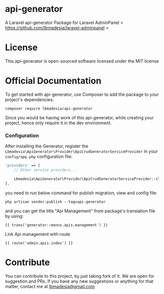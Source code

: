 # api-generator
A Laravel api-generator Package for Laravel AdminPanel &lt; https://github.com/lbmadesia/laravel-adminpanel &gt;

# License
This api-generator is open-sourced software licensed under the MIT license

# Official Documentation
To get started with api-generator, use Composer to add the package to your project's dependencies:

`composer require lbmadesia/api-generator`

Since you would be having work of this api-generator, while creating your project, hence only require it in the dev environment.

### Configuration

After installing the Generator, register the `Lbmadesia\ApiGenerator\Provider\ApiCrudGeneratorServiceProvider` in your `config/app.php` configuration file:

```php
'providers' => [
    // Other service providers...

    Lbmadesia\ApiGenerator\Provider\ApiCrudGeneratorServiceProvider::class
],
```

you need to run below command for publish migration, view and config file:
```
php artisan vendor:publish --tag=api-generator
```

and you can get the title "Api Management" from package's translation file by using:

```
{{ trans('generator::menus.apis.management') }}
```
Link Api management with route 

```
{{ route('admin.apis.index') }}
```


# Contribute
You can contribute to this project, by just taking fork of it. We are open for suggestion and PRs. If you have any new suggestions or anything for that matter, contact me at lbmadesia@gmail.com


